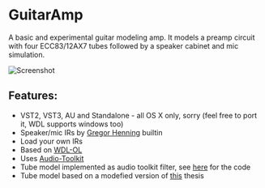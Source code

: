 # GuitarAmp
A basic and experimental guitar modeling amp. It models a preamp circuit with four ECC83/12AX7 tubes followed by a 
speaker cabinet and mic simulation.

![](https://raw.githubusercontent.com/apohl79/GuitarAmp/master/manual/screenshot.png "Screenshot")

Features:
---------

- VST2, VST3, AU and Standalone - all OS X only, sorry (feel free to port it, WDL supports windows too)
- Speaker/mic IRs by [Gregor Henning](www.grgr.de/index.html#ir) builtin
- Load your own IRs
- Based on [WDL-OL](https://github.com/olilarkin/wdl-ol)
- Uses [Audio-Toolkit](http://www.audio-tk.com)
- Tube model implemented as audio toolkit filter, see [here](https://github.com/apohl79/AudioTK/blob/Triode3Filter/ATK/Preamplifier/Triode3Filter.h) for the code
- Tube model based on a modefied version of [this](http://www.hs-ulm.de/opus/frontdoor.php?source_opus=114) thesis

